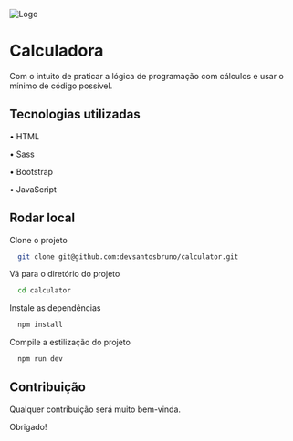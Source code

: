 
![Logo](https://cdn.freelogodesign.org/files/53863dd878d541b9b248b563354c2495/thumb/logo_200x200.png?v=637875531560000000)
# Calculadora

Com o intuito de praticar a lógica de programação com cálculos e usar o mínimo de código possível.


## Tecnologias utilizadas


•   HTML

•   Sass

•   Bootstrap

•   JavaScript


## Rodar local

Clone o projeto

```bash
  git clone git@github.com:devsantosbruno/calculator.git
```

Vá para o diretório do projeto

```bash
  cd calculator
```

Instale as dependências

```bash
  npm install
```

Compile a estilização do projeto

```bash
  npm run dev
```


## Contribuição
Qualquer contribuição será muito bem-vinda.

Obrigado!
